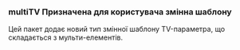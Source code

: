 
<meta http-equiv="Content-Type" content="text/html; charset=utf-8">
<h3>multiTV Призначена для користувача змінна шаблону</h3>
Цей пакет додає новий тип змінної шаблону TV-параметра, що складається з мульти-елементів.
